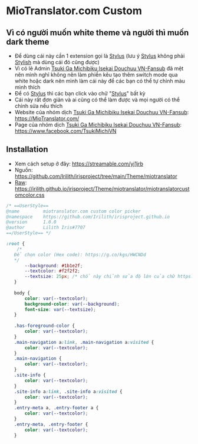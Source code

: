 # MioTranslator.com Custom
## Vì có người muốn white theme và người thì muốn dark theme

- Để dùng cái này cần 1 extension gọi là  [Stylus](https://chrome.google.com/webstore/detail/stylus/clngdbkpkpeebahjckkjfobafhncgmne?hl=en) (lưu ý [Stylus](https://chrome.google.com/webstore/detail/stylus/clngdbkpkpeebahjckkjfobafhncgmne?hl=en) không phải [Stylish](https://chrome.google.com/webstore/detail/stylish-custom-themes-for/fjnbnpbmkenffdnngjfgmeleoegfcffe?hl=en) mà dùng cái đó cũng được)
- Vì có lẽ Admin [Tsuki Ga Michibiku Isekai Douchuu VN-Fansub](https://miotranslator.com/) đã mệt nên mình nghỉ không nên làm phiền kêu tạo thêm switch mode qua white hoặc dark nên mình làm cái này để các bạn có thể tự chỉnh màu mình thích
- Để có [Stylus](https://chrome.google.com/webstore/detail/stylus/clngdbkpkpeebahjckkjfobafhncgmne?hl=en) thì các bạn click vào chữ "[Stylus](https://chrome.google.com/webstore/detail/stylus/clngdbkpkpeebahjckkjfobafhncgmne?hl=en)" bất kỳ
- Cái này rất đơn giản và ai cũng có thể làm được và mọi người có thể chỉnh sửa nếu thích
- Website của nhóm dịch [Tsuki Ga Michibiku Isekai Douchuu VN-Fansub](https://www.facebook.com/groups/243732470248239): https://MioTranslator.com/
- Page của nhóm dịch [Tsuki Ga Michibiku Isekai Douchuu VN-Fansub](https://www.facebook.com/groups/243732470248239): https://www.facebook.com/TsukiMichiVN
## Installation
- Xem cách setup ở đây: https://streamable.com/yj1jrb
- Nguồn: https://github.com/Irilith/irisproject/tree/main/Theme/miotranslator
- [Raw](https://irilith.github.io/irisproject/Theme/miotranslator/miotranslatorcustomcolor.css): https://irilith.github.io/irisproject/Theme/miotranslator/miotranslatorcustomcolor.css
```css
/* ==UserStyle==
@name         miotranslator.com custom color picker
@namespace    https://github.com/Irilith/irisproject.github.io
@version      1.0.0
@author       Lilith Iris#7707
==/UserStyle== */

:root {
    /*
   Để chọn color (Hex code): https://g.co/kgs/HWCNDd
   */
       --background: #1b1e2f;
       --textcolor: #f2f2f2;
       --textsize: 25px; /* chổ này chỉnh sửa độ lớn của chữ https://irilith.github.io/irisproject/Theme/miotranslator/Preview/textsize.gif */
   }
    
   body {
       color: var(--textcolor);
       background-color: var(--background);
       font-size: var(--textsize);
   }
   
   .has-foreground-color {
       color: var(--textcolor);
   }
   .main-navigation a:link, .main-navigation a:visited {
       color: var(--textcolor);
   }
   .main-navigation {
       color: var(--textcolor);
   }
   .site-info {
       color: var(--textcolor);
   }
   .site-info a:link, .site-info a:visited {
       color: var(--textcolor);
   }
   .entry-meta a, .entry-footer a {
       color: var(--textcolor);
   }
   .entry-meta, .entry-footer {
       color: var(--textcolor);
   }
```
